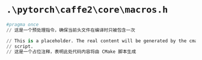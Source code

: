 # `.\pytorch\caffe2\core\macros.h`

```py
#pragma once
// 这是一个预处理指令，确保当前头文件在编译时只被包含一次

// This is a placeholder. The real content will be generated by the cmake
// script.
// 这是一个占位注释，表明此处代码内容将由 CMake 脚本生成
```